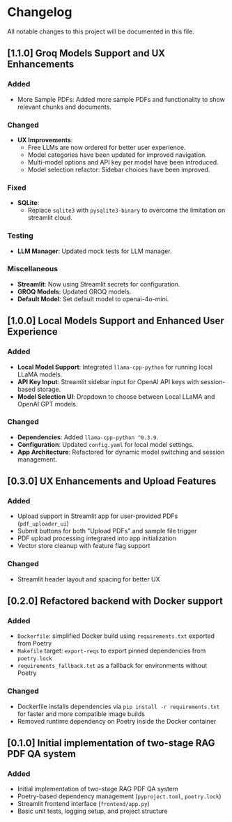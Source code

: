 # Changelog

All notable changes to this project will be documented in this file.

## [1.1.0] Groq Models Support and UX Enhancements

### Added
- More Sample PDFs: Added more sample PDFs and functionality to show relevant chunks and documents.

### Changed
- **UX Improvements**: 
  - Free LLMs are now ordered for better user experience.
  - Model categories have been updated for improved navigation.
  - Multi-model options and API key per model have been introduced.
  - Model selection refactor: Sidebar choices have been improved.

### Fixed
- **SQLite**: 
  - Replace `sqlite3` with `pysqlite3-binary` to overcome the limitation on streamlit cloud.

### Testing
- **LLM Manager**: Updated mock tests for LLM manager.

### Miscellaneous
- **Streamlit**: Now using Streamlit secrets for configuration.
- **GROQ Models**: Updated GROQ models.
- **Default Model**: Set default model to openai-4o-mini.

## [1.0.0] Local Models Support and Enhanced User Experience

### Added
- **Local Model Support**: Integrated `llama-cpp-python` for running local LLaMA models.
- **API Key Input**: Streamlit sidebar input for OpenAI API keys with session-based storage.
- **Model Selection UI**: Dropdown to choose between Local LLaMA and OpenAI GPT models.

### Changed
- **Dependencies**: Added `llama-cpp-python ^0.3.9`.
- **Configuration**: Updated `config.yaml` for local model settings.
- **App Architecture**: Refactored for dynamic model switching and session management.


## [0.3.0] UX Enhancements and Upload Features

### Added
- Upload support in Streamlit app for user-provided PDFs (`pdf_uploader_ui`)
- Submit buttons for both "Upload PDFs" and sample file trigger
- PDF upload processing integrated into app initialization
- Vector store cleanup with feature flag support

### Changed
- Streamlit header layout and spacing for better UX

## [0.2.0] Refactored backend with Docker support

### Added
- `Dockerfile`: simplified Docker build using `requirements.txt` exported from Poetry
- `Makefile` target: `export-reqs` to export pinned dependencies from `poetry.lock`
- `requirements_fallback.txt` as a fallback for environments without Poetry

### Changed
- Dockerfile installs dependencies via `pip install -r requirements.txt` for faster and more compatible image builds
- Removed runtime dependency on Poetry inside the Docker container

## [0.1.0] Initial implementation of two-stage RAG PDF QA system

### Added
- Initial implementation of two-stage RAG PDF QA system
- Poetry-based dependency management (`pyproject.toml`, `poetry.lock`)
- Streamlit frontend interface (`frontend/app.py`)
- Basic unit tests, logging setup, and project structure
